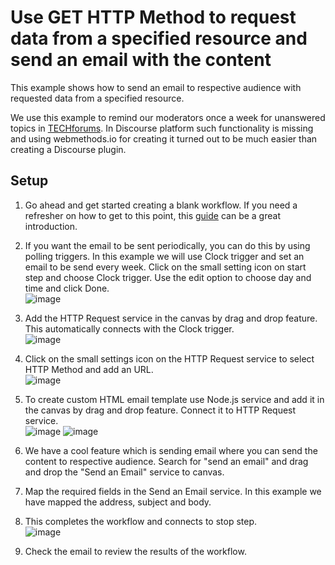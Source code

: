 # Use GET HTTP Method to request data from a specified resource and send an email with the content

This example shows how to send an email to respective audience with requested data from a specified resource. 

We use this example to remind our moderators once a week for unanswered topics in [TECHforums](https://tech.forums.softwareag.com/). In Discourse platform such functionality is missing and using webmethods.io for creating it turned out to be much easier than creating a Discourse plugin.

## Setup

1.  Go ahead and get started creating a blank workflow. If you need a refresher on how to get to this point, this [guide](https://docs.webmethods.io/integration/workflow_building_blocks/creating_first_workflow/#gsc.tab=0) can be a great introduction. 

2.  If you want the email to be sent periodically, you can do this by using polling triggers. In this example we will use Clock trigger and set an email to be send every week. Click on the small setting icon on start step and choose Clock trigger. Use the edit option to choose day and time and click Done.<br/>![image](https://github.com/SoftwareAG/webmethodsio-examples/blob/master/httprequest-sendemail/PollingTriggerClock.png)

3.  Add the HTTP Request service in the canvas by drag and drop feature. This automatically connects with the Clock trigger.<br/>![image](https://github.com/SoftwareAG/webmethodsio-examples/blob/master/httprequest-sendemail/ConnectHTTPRequest.png)

4.  Click on the small settings icon on the HTTP Request service to select HTTP Method and add an URL.<br/>![image](https://github.com/SoftwareAG/webmethodsio-examples/blob/master/httprequest-sendemail/HTTPRequest.png)

5.  To create custom HTML email template use Node.js service and add it in the canvas by drag and drop feature. Connect it to HTTP Request service.<br/>![image](https://github.com/SoftwareAG/webmethodsio-examples/blob/master/httprequest-sendemail/Nodejs.png)  ![image](https://github.com/SoftwareAG/webmethodsio-examples/blob/master/httprequest-sendemail/AddHTML.png)

6.  We have a cool feature which is sending email where you can send the content to respective audience. Search for "send an email" and drag and drop the "Send an Email" service to canvas.

7.  Map the required fields in the Send an Email service. In this example we have mapped the address, subject and body.

8.  This completes the workflow and connects to stop step.<br/>![image](https://github.com/SoftwareAG/webmethodsio-examples/blob/master/httprequest-sendemail/FinalWorkflow.png)

9.  Check the email to review the results of the workflow.

